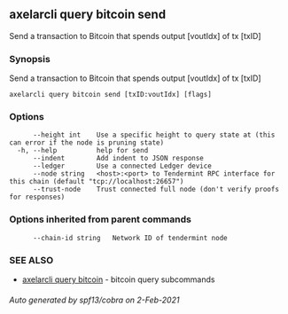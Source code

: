 ## axelarcli query bitcoin send

Send a transaction to Bitcoin that spends output [voutIdx] of tx [txID]

### Synopsis

Send a transaction to Bitcoin that spends output [voutIdx] of tx [txID]

```
axelarcli query bitcoin send [txID:voutIdx] [flags]
```

### Options

```
      --height int    Use a specific height to query state at (this can error if the node is pruning state)
  -h, --help          help for send
      --indent        Add indent to JSON response
      --ledger        Use a connected Ledger device
      --node string   <host>:<port> to Tendermint RPC interface for this chain (default "tcp://localhost:26657")
      --trust-node    Trust connected full node (don't verify proofs for responses)
```

### Options inherited from parent commands

```
      --chain-id string   Network ID of tendermint node
```

### SEE ALSO

* [axelarcli query bitcoin](axelarcli_query_bitcoin.md)	 - bitcoin query subcommands

###### Auto generated by spf13/cobra on 2-Feb-2021
